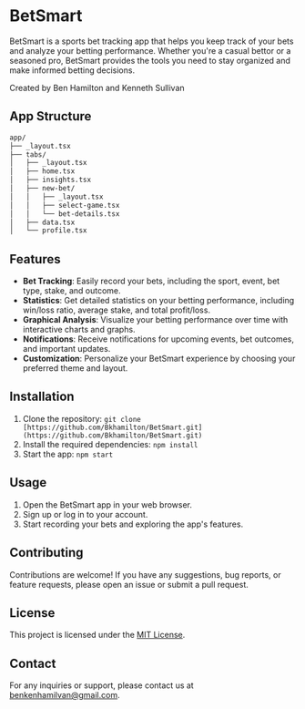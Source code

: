 # BetSmart

BetSmart is a sports bet tracking app that helps you keep track of your bets and analyze your betting performance. Whether you're a casual bettor or a seasoned pro, BetSmart provides the tools you need to stay organized and make informed betting decisions.

Created by Ben Hamilton and Kenneth Sullivan


## App Structure

```markdown
app/
├── _layout.tsx
├── tabs/
│   ├── _layout.tsx
│   ├── home.tsx
│   ├── insights.tsx
│   ├── new-bet/
│   │   ├── _layout.tsx
│   │   ├── select-game.tsx
│   │   └── bet-details.tsx
│   ├── data.tsx
│   └── profile.tsx
```

## Features

- **Bet Tracking**: Easily record your bets, including the sport, event, bet type, stake, and outcome.
- **Statistics**: Get detailed statistics on your betting performance, including win/loss ratio, average stake, and total profit/loss.
- **Graphical Analysis**: Visualize your betting performance over time with interactive charts and graphs.
- **Notifications**: Receive notifications for upcoming events, bet outcomes, and important updates.
- **Customization**: Personalize your BetSmart experience by choosing your preferred theme and layout.

## Installation

1. Clone the repository: `git clone [https://github.com/Bkhamilton/BetSmart.git](https://github.com/Bkhamilton/BetSmart.git)`
2. Install the required dependencies: `npm install`
3. Start the app: `npm start`

## Usage

1. Open the BetSmart app in your web browser.
2. Sign up or log in to your account.
3. Start recording your bets and exploring the app's features.

## Contributing

Contributions are welcome! If you have any suggestions, bug reports, or feature requests, please open an issue or submit a pull request.

## License

This project is licensed under the [MIT License](LICENSE).

## Contact

For any inquiries or support, please contact us at benkenhamilvan@gmail.com.
